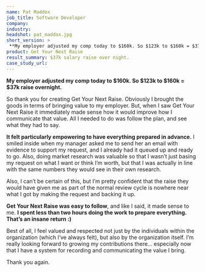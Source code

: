 ```yaml
---
name: Pat Maddox
job_title: Software Developer
company: 
industry: 
headshot: pat_maddox.jpg
short_version: >
 **My employer adjusted my comp today to $160k. So $123k to $160k = $37k raise overnight.**
product: Get Your Next Raise
result_summary: $37k salary raise over night.
case_study_url: 
---
```


**My employer adjusted my comp today to $160k. So $123k to $160k = $37k raise overnight.**

So thank you for creating Get Your Next Raise. Obviously I brought the goods in terms of bringing value to my employer. But, when I saw Get Your Next Raise it immediately made sense how it would improve how I communicate that value. All I needed to do was follow the plan, and see what they had to say.

**It felt particularly empowering to have everything prepared in advance.** I smiled inside when my manager asked me to send her an email with evidence to support my request, and I already had it queued up and ready to go. Also, doing market research was valuable so that I wasn’t just basing my request on what I want or think I’m worth, but that I was actually in line with the same numbers they would see in their own research.

Also, I can’t be certain of this, but I’m pretty confident that the raise they would have given me as part of the normal review cycle is nowhere near what I got by making the request and backing it up.

**Get Your Next Raise was easy to follow**, and like I said, it made sense to me. **I spent less than two hours doing the work to prepare everything. That’s an insane return :)**

Best of all, I feel valued and respected not just by the individuals within the organization (which I’ve always felt), but also by the organization itself. I’m really looking forward to growing my contributions there... especially now that I have a system for recording and communicating the value I bring.

Thank you again.